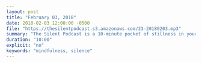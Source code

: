 ```yaml
---
layout: post
title: "February 03, 2018"
date: 2018-02-03 12:00:00 -0500
file: "https://thesilentpodcast.s3.amazonaws.com/23-20180203.mp3"
summary: "The Silent Podcast is a 10-minute pocket of stillness in your day. Listen to it at a set time every day, in the middle of a busy commute, or when you simply need a break from all of the hustle and bustle of distraction around you."
duration: "10:00"
explicit: "no"
keywords: "mindfulness, silence"
---
```

